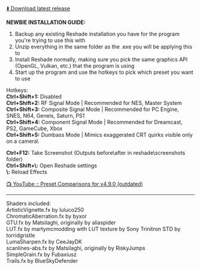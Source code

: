 [⬇️ Download latest release](https://github.com/MuntKaicho/Muntotron/releases/download/0.4.9/Muntotron-v0.4.9.zip)

**NEWBIE INSTALLATION GUIDE:**
1. Backup any existing Reshade installation you have for the program you're trying to use this with
2. Unzip everything in the same folder as the .exe you will be applying this to
3. Install Reshade normally, making sure you pick the same graphics API (OpenGL, Vulkan, etc.) that the program is using
4. Start up the program and use the hotkeys to pick which preset you want to use

Hotkeys:\
**Ctrl+Shift+1:** Disabled\
**Ctrl+Shift+2:** RF Signal Mode | Recommended for NES, Master System\
**Ctrl+Shift+3:** Composite Signal Mode | Recommended for PC Engine, SNES, N64, Geneis, Saturn, PS1\
**Ctrl+Shift+4:** Component Signal Mode | Recommended for Dreamcast, PS2, GameCube, Xbox\
**Ctrl+Shift+5:** Dumbass Mode | Mimics exaggerated CRT quirks visible only on a camera\

**Ctrl+F12:** Take Screenshot (Outputs before\\after in reshade\\screenshots folder)\
**Ctrl+Shift+\\:** Open Reshade settings\
**\\:** Reload Effects

[📺 YouTube :: Preset Comparisons for v4.9.0 (outdated)](https://www.youtube.com/watch?v=rHXDXnUuHKI)

----------

Shaders included:\
ArtisticVignette.fx by luluco250\
ChromaticAberration.fx by byxor\
GTU.fx by Matsilaghi, originally by aliaspider\
LUT.fx by martymcmodding with LUT texture by Sony Trinitron STD by torridgristle\
LumaSharpen.fx by CeeJayDK\
scanlines-abs.fx by Matsilaghi, originally by RiskyJumps\
SimpleGrain.fx by Fubaxiusz\
Trails.fx by BlueSkyDefender
